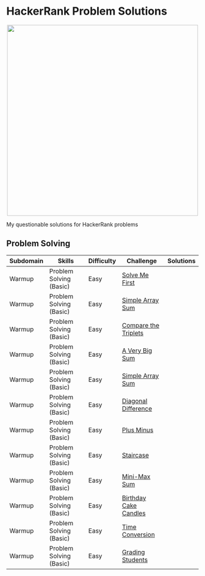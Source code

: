 # HackerRank Problem Solutions

<p align="center" width="100%">
  <img src = https://res.cloudinary.com/dyd911kmh/image/upload/f_auto,q_auto:best/v1603223608/DC_New_mugdv8.png width = "500">
</p>

My questionable solutions for HackerRank problems

Problem Solving
---

| Subdomain | Skills | Difficulty | Challenge | Solutions
|---|---|---|---|---|
| Warmup | Problem Solving (Basic) | Easy | [Solve Me First](https://www.hackerrank.com/challenges/solve-me-first/problem) |
| Warmup | Problem Solving (Basic) | Easy | [Simple Array Sum](https://www.hackerrank.com/challenges/simple-array-sum/problem) |
| Warmup | Problem Solving (Basic) | Easy | [Compare the Triplets](https://www.hackerrank.com/challenges/compare-the-triplets/problem) |
| Warmup | Problem Solving (Basic) | Easy | [A Very Big Sum](https://www.hackerrank.com/challenges/a-very-big-sum/problem) |
| Warmup | Problem Solving (Basic) | Easy | [Simple Array Sum](https://www.hackerrank.com/challenges/simple-array-sum/problem) |
| Warmup | Problem Solving (Basic) | Easy | [Diagonal Difference](https://www.hackerrank.com/challenges/diagonal-difference/problem) |
| Warmup | Problem Solving (Basic) | Easy | [Plus Minus](https://www.hackerrank.com/challenges/plus-minus/problem) |
| Warmup | Problem Solving (Basic) | Easy | [Staircase](https://www.hackerrank.com/challenges/staircase/problem) |
| Warmup | Problem Solving (Basic) | Easy | [Mini-Max Sum](https://www.hackerrank.com/challenges/mini-max-sum/problem) |
| Warmup | Problem Solving (Basic) | Easy | [Birthday Cake Candles](https://www.hackerrank.com/challenges/birthday-cake-candles/problem) |
| Warmup | Problem Solving (Basic) | Easy | [Time Conversion](https://www.hackerrank.com/challenges/time-conversion/problem) |
| Warmup | Problem Solving (Basic) | Easy | [Grading Students](https://www.hackerrank.com/challenges/grading/problem) |



